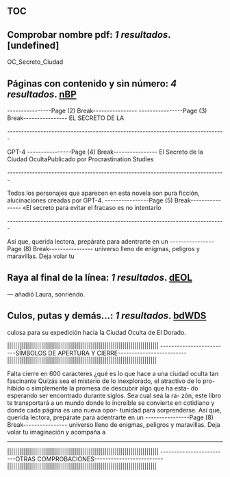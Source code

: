 ## TOC
[nBP]:nBP
[dEOL]:dEOL
[bdWDS]:bdWDS




## Comprobar nombre pdf: *1 resultados*. [undefined]
OC_Secreto_Ciudad
## Páginas con contenido y sin número: *4 resultados*. [nBP]

----------------Page (2) Break----------------
----------------Page (3) Break----------------
EL SECRETO DE LA 

*-------------------------------------------------------------------------------*

GPT-4
----------------Page (4) Break----------------
El Secreto de la Ciudad OcultaPublicado por Procrastination Studies

*-------------------------------------------------------------------------------*

Todos los personajes que aparecen en esta novela son pura ficción,  alucinaciones creadas por GPT-4.
----------------Page (5) Break----------------
«El secreto para evitar el fracaso es no intentarlo 

*-------------------------------------------------------------------------------*

Así que, querida lectora, prepárate para adentrarte en un 
----------------Page (8) Break----------------
universo lleno de enigmas, peligros y maravillas. Deja volar tu 

## Raya al final de la línea: *1 resultados*. [dEOL]
—
añadió Laura, sonriendo.

## Culos, putas y demás...: *1 resultados*. [bdWDS]

culosa para su expedición hacia la Ciudad Oculta de El Dorado. 



||||||||||||||||||||||||||||||||||||||||||||||||||||||||||||||||||||||||||||
-------------------------SÍMBOLOS DE APERTURA Y CIERRE-------------------------
|||||||||||||||||||||||||||||||||||||||||||||||||||||||||||||||||||||||||||

Falta cierre en 600 caracteres
¿qué es lo que hace a una ciudad oculta tan fascinante 
Quizás sea el misterio de lo inexplorado, el atractivo de lo pro-
hibido o simplemente la promesa de descubrir algo que ha esta-
do esperando ser encontrado durante siglos. Sea cual sea la ra-
zón, este libro te transportará a un mundo donde lo increíble se 
convierte en cotidiano y donde cada página es una nueva opor-
tunidad para sorprenderse.
Así que, querida lectora, prepárate para adentrarte en un 
----------------Page (8) Break----------------
universo lleno de enigmas, peligros y maravillas. Deja volar tu 
imaginación y acompaña a 

--------

||||||||||||||||||||||||||||||||||||||||||||||||||||||||||||||||||||||||||||
-------------------------OTRAS COMPROBACIONES-------------------------
|||||||||||||||||||||||||||||||||||||||||||||||||||||||||||||||||||||||||||

